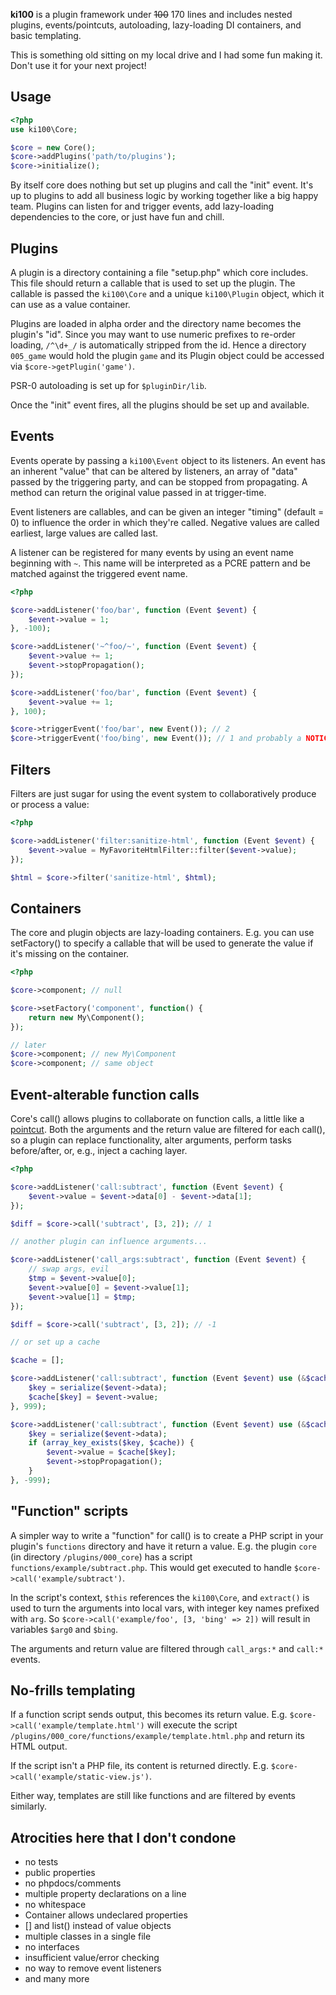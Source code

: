 **ki100** is a plugin framework under ~~100~~ 170 lines and includes nested plugins, events/pointcuts, autoloading, lazy-loading DI containers, and basic templating.

This is something old sitting on my local drive and I had some fun making it. Don't use it for your next project!

Usage
-----

```php
<?php
use ki100\Core;

$core = new Core();
$core->addPlugins('path/to/plugins');
$core->initialize();
```

By itself core does nothing but set up plugins and call the "init" event. It's up to plugins to add all business logic by working together like a big happy team. Plugins can listen for and trigger events, add lazy-loading dependencies to the core, or just have fun and chill.

Plugins
-------

A plugin is a directory containing a file "setup.php" which core includes. This file should return a callable that is used to set up the plugin. The callable is passed the `ki100\Core` and a unique `ki100\Plugin` object, which it can use as a value container.

Plugins are loaded in alpha order and the directory name becomes the plugin's "id". Since you may want to use numeric prefixes to re-order loading, `/^\d+_/` is automatically stripped from the id. Hence a directory `005_game` would hold the plugin `game` and its Plugin object could be accessed via `$core->getPlugin('game')`.

PSR-0 autoloading is set up for `$pluginDir/lib`.

Once the "init" event fires, all the plugins should be set up and available.

Events
------

Events operate by passing a `ki100\Event` object to its listeners. An event has an inherent "value" that can be altered by listeners, an array of "data" passed by the triggering party, and can be stopped from propagating. A method can return the original value passed in at trigger-time.

Event listeners are callables, and can be given an integer "timing" (default = 0) to influence the order in which they're called. Negative values are called earliest, large values are called last.

A listener can be registered for many events by using an event name beginning with `~`. This name will be interpreted as a PCRE pattern and be matched against the triggered event name.

```php
<?php

$core->addListener('foo/bar', function (Event $event) {
    $event->value = 1;
}, -100);

$core->addListener('~^foo/~', function (Event $event) {
    $event->value += 1;
    $event->stopPropagation();
});

$core->addListener('foo/bar', function (Event $event) {
    $event->value += 1;
}, 100);

$core->triggerEvent('foo/bar', new Event()); // 2
$core->triggerEvent('foo/bing', new Event()); // 1 and probably a NOTICE
```

Filters
-------

Filters are just sugar for using the event system to collaboratively produce or process a value:

```php
<?php

$core->addListener('filter:sanitize-html', function (Event $event) {
    $event->value = MyFavoriteHtmlFilter::filter($event->value);
});

$html = $core->filter('sanitize-html', $html); 
```

Containers
----------

The core and plugin objects are lazy-loading containers. E.g. you can use setFactory() to specify a callable that will be used to generate the value if it's missing on the container.

```php
<?php

$core->component; // null

$core->setFactory('component', function() {
    return new My\Component();
});

// later
$core->component; // new My\Component
$core->component; // same object
```

Event-alterable function calls
------------------------------

Core's call() allows plugins to collaborate on function calls, a little like a [pointcut](https://en.wikipedia.org/wiki/Pointcut). Both the arguments and the return value are filtered for each call(), so a plugin can replace functionality, alter arguments, perform tasks before/after, or, e.g., inject a caching layer.

```php
<?php

$core->addListener('call:subtract', function (Event $event) {
    $event->value = $event->data[0] - $event->data[1];
});

$diff = $core->call('subtract', [3, 2]); // 1

// another plugin can influence arguments...

$core->addListener('call_args:subtract', function (Event $event) {
    // swap args, evil
    $tmp = $event->value[0];
    $event->value[0] = $event->value[1];
    $event->value[1] = $tmp;
});

$diff = $core->call('subtract', [3, 2]); // -1

// or set up a cache

$cache = [];

$core->addListener('call:subtract', function (Event $event) use (&$cache) {
    $key = serialize($event->data);
    $cache[$key] = $event->value;
}, 999);

$core->addListener('call:subtract', function (Event $event) use (&$cache) {
    $key = serialize($event->data);
    if (array_key_exists($key, $cache)) {
        $event->value = $cache[$key];
        $event->stopPropagation();
    }
}, -999);
```

"Function" scripts
------------------

A simpler way to write a "function" for call() is to create a PHP script in your plugin's `functions` directory and have it return a value. E.g. the plugin `core` (in directory `/plugins/000_core`) has a script `functions/example/subtract.php`. This would get executed to handle `$core->call('example/subtract')`.

In the script's context, `$this` references the `ki100\Core`, and `extract()` is used to turn the arguments into local vars, with integer key names prefixed with `arg`. So `$core->call('example/foo', [3, 'bing' => 2])` will result in variables `$arg0` and `$bing`.

The arguments and return value are filtered through `call_args:*` and `call:*` events.

No-frills templating
--------------------

If a function script sends output, this becomes its return value. E.g. `$core->call('example/template.html')` will execute the script `/plugins/000_core/functions/example/template.html.php` and return its HTML output.

If the script isn't a PHP file, its content is returned directly. E.g. `$core->call('example/static-view.js')`.

Either way, templates are still like functions and are filtered by events similarly. 

Atrocities here that I don't condone
------------------------------------

 - no tests
 - public properties
 - no phpdocs/comments
 - multiple property declarations on a line
 - no whitespace
 - Container allows undeclared properties
 - [] and list() instead of value objects
 - multiple classes in a single file
 - no interfaces
 - insufficient value/error checking
 - no way to remove event listeners
 - and many more
